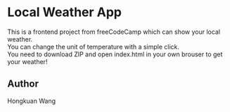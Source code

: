 # Local Weather App

This is a frontend project from freeCodeCamp which can show your local weather.<br>
You can change the unit of temperature with a simple click.<br>
You need to download ZIP and open index.html in your own brouser to get your weather!

## Author

Hongkuan Wang
